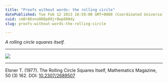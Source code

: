 ```yaml
---
title: "Proofs without words: the rolling circle"
datePublished: Tue Feb 12 2013 18:59:00 GMT+0000 (Coordinated Universal Time)
cuid: cm8r86vno000p09jr8wp600dy
slug: proofs-without-words-the-rolling-circle

---
```



_A rolling circle squares itself._

* * *

![](https://cdn.hashnode.com/res/hashnode/image/upload/v1743072212241/74cef478-8684-4124-afc2-e45529c5c7e5.jpeg)

* * *

Elsner T. (1977). The Rolling Circle Squares Itself, Mathematics Magazine, 50 (3) 162. DOI: [10.2307/2689507](http://dx.doi.org/10.2307%2F2689507)